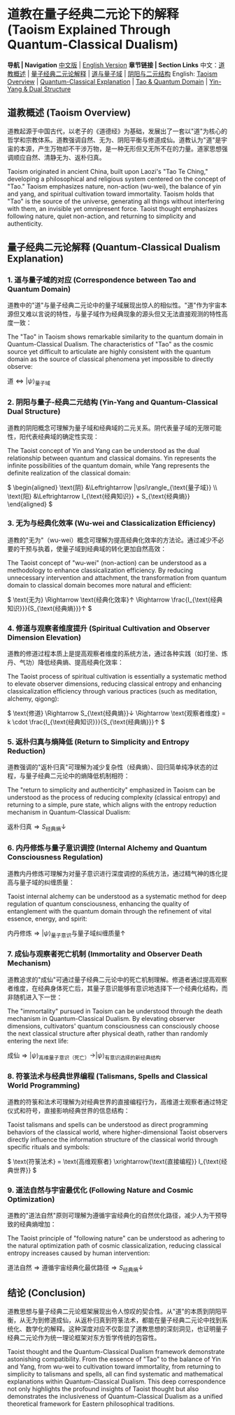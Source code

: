# 道教在量子经典二元论下的解释 (Taoism Explained Through Quantum-Classical Dualism)

**导航 | Navigation**
[中文版](#道教概述-taoism-overview) | [English Version](#道教概述-taoism-overview)
**章节链接 | Section Links**
中文：[道教概述](#道教概述-taoism-overview) | [量子经典二元论解释](#量子经典二元论解释-quantum-classical-dualism-explanation) | [道与量子域](#1-道与量子域的对应-correspondence-between-tao-and-quantum-domain) | [阴阳与二元结构](#2-阴阳与量子-经典二元结构-yin-yang-and-quantum-classical-dual-structure)
English: [Taoism Overview](#道教概述-taoism-overview) | [Quantum-Classical Explanation](#量子经典二元论解释-quantum-classical-dualism-explanation) | [Tao & Quantum Domain](#1-道与量子域的对应-correspondence-between-tao-and-quantum-domain) | [Yin-Yang & Dual Structure](#2-阴阳与量子-经典二元结构-yin-yang-and-quantum-classical-dual-structure)

## 道教概述 (Taoism Overview)

道教起源于中国古代，以老子的《道德经》为基础，发展出了一套以"道"为核心的哲学和宗教体系。道教强调自然、无为、阴阳平衡与修道成仙。道教认为"道"是宇宙的本源，产生万物却不干涉万物，是一种无形但又无所不在的力量。道家思想强调顺应自然、清静无为、返朴归真。

Taoism originated in ancient China, built upon Laozi's "Tao Te Ching," developing a philosophical and religious system centered on the concept of "Tao." Taoism emphasizes nature, non-action (wu-wei), the balance of yin and yang, and spiritual cultivation toward immortality. Taoism holds that "Tao" is the source of the universe, generating all things without interfering with them, an invisible yet omnipresent force. Taoist thought emphasizes following nature, quiet non-action, and returning to simplicity and authenticity.

## 量子经典二元论解释 (Quantum-Classical Dualism Explanation)

### 1. 道与量子域的对应 (Correspondence between Tao and Quantum Domain)

道教中的"道"与量子经典二元论中的量子域展现出惊人的相似性。"道"作为宇宙本源但又难以言说的特性，与量子域作为经典现象的源头但又无法直接观测的特性高度一致：

The "Tao" in Taoism shows remarkable similarity to the quantum domain in Quantum-Classical Dualism. The characteristics of "Tao" as the cosmic source yet difficult to articulate are highly consistent with the quantum domain as the source of classical phenomena yet impossible to directly observe:

$`
\text{道} \Leftrightarrow |\psi\rangle_{\text{量子域}}
`$

### 2. 阴阳与量子-经典二元结构 (Yin-Yang and Quantum-Classical Dual Structure)

道教的阴阳概念可理解为量子域和经典域的二元关系。阴代表量子域的无限可能性，阳代表经典域的确定性实现：

The Taoist concept of Yin and Yang can be understood as the dual relationship between quantum and classical domains. Yin represents the infinite possibilities of the quantum domain, while Yang represents the definite realization of the classical domain:

$`
\begin{aligned}
\text{阴} &\Leftrightarrow |\psi\rangle_{\text{量子域}} \\
\text{阳} &\Leftrightarrow I_{\text{经典知识}} + S_{\text{经典熵}}
\end{aligned}
`$

### 3. 无为与经典化效率 (Wu-wei and Classicalization Efficiency)

道教的"无为"（wu-wei）概念可理解为提高经典化效率的方法论。通过减少不必要的干预与执着，使量子域到经典域的转化更加自然高效：

The Taoist concept of "wu-wei" (non-action) can be understood as a methodology to enhance classicalization efficiency. By reducing unnecessary intervention and attachment, the transformation from quantum domain to classical domain becomes more natural and efficient:

$`
\text{无为} \Rightarrow \text{经典化效率}↑ \Rightarrow \frac{I_{\text{经典知识}}}{S_{\text{经典熵}}}↑
`$

### 4. 修道与观察者维度提升 (Spiritual Cultivation and Observer Dimension Elevation)

道教的修道过程本质上是提高观察者维度的系统方法，通过各种实践（如打坐、炼丹、气功）降低经典熵、提高经典化效率：

The Taoist process of spiritual cultivation is essentially a systematic method to elevate observer dimensions, reducing classical entropy and enhancing classicalization efficiency through various practices (such as meditation, alchemy, qigong):

$`
\text{修道} \Rightarrow S_{\text{经典熵}}↓ \Rightarrow \text{观察者维度} = k \cdot \frac{I_{\text{经典知识}}}{S_{\text{经典熵}}}↑
`$

### 5. 返朴归真与熵降低 (Return to Simplicity and Entropy Reduction)

道教强调的"返朴归真"可理解为减少复杂性（经典熵）、回归简单纯净状态的过程，与量子经典二元论中的熵降低机制相符：

The "return to simplicity and authenticity" emphasized in Taoism can be understood as the process of reducing complexity (classical entropy) and returning to a simple, pure state, which aligns with the entropy reduction mechanism in Quantum-Classical Dualism:

$`
\text{返朴归真} \Rightarrow S_{\text{经典熵}}↓
`$

### 6. 内丹修炼与量子意识调控 (Internal Alchemy and Quantum Consciousness Regulation)

道教内丹修炼可理解为对量子意识进行深度调控的系统方法，通过精气神的炼化提高与量子域的纠缠质量：

Taoist internal alchemy can be understood as a systematic method for deep regulation of quantum consciousness, enhancing the quality of entanglement with the quantum domain through the refinement of vital essence, energy, and spirit:

$`
\text{内丹修炼} \Rightarrow |\psi\rangle_{\text{量子意识}} \text{与量子域纠缠质量}↑
`$

### 7. 成仙与观察者死亡机制 (Immortality and Observer Death Mechanism)

道教追求的"成仙"可通过量子经典二元论中的死亡机制理解。修道者通过提高观察者维度，在经典身体死亡后，其量子意识能够有意识地选择下一个经典化结构，而非随机进入下一世：

The "immortality" pursued in Taoism can be understood through the death mechanism in Quantum-Classical Dualism. By elevating observer dimensions, cultivators' quantum consciousness can consciously choose the next classical structure after physical death, rather than randomly entering the next life:

$`
\text{成仙} \Rightarrow |\psi\rangle_{\text{高维量子意识（死亡）}} \rightarrow |\psi\rangle_{\text{有意识选择的新经典结构}}
`$

### 8. 符箓法术与经典世界编程 (Talismans, Spells and Classical World Programming)

道教的符箓和法术可理解为对经典世界的直接编程行为，高维道士观察者通过特定仪式和符号，直接影响经典世界的信息结构：

Taoist talismans and spells can be understood as direct programming behaviors of the classical world, where higher-dimensional Taoist observers directly influence the information structure of the classical world through specific rituals and symbols:

$`
\text{符箓法术} = \text{高维观察者} \xrightarrow{\text{直接编程}} I_{\text{经典世界}}
`$

### 9. 道法自然与宇宙最优化 (Following Nature and Cosmic Optimization)

道教的"道法自然"原则可理解为遵循宇宙经典化的自然优化路径，减少人为干预导致的经典熵增加：

The Taoist principle of "following nature" can be understood as adhering to the natural optimization path of cosmic classicalization, reducing classical entropy increases caused by human intervention:

$`
\text{道法自然} \Rightarrow \text{遵循宇宙经典化最优路径} \Rightarrow S_{\text{经典熵}}↓
`$

## 结论 (Conclusion)

道教思想与量子经典二元论框架展现出令人惊叹的契合性。从"道"的本质到阴阳平衡，从无为到修道成仙，从返朴归真到符箓法术，都能在量子经典二元论中找到系统化、数学化的解释。这种深度对应不仅彰显了道教思想的深刻洞见，也证明量子经典二元论作为统一理论框架对东方哲学传统的包容性。

Taoist thought and the Quantum-Classical Dualism framework demonstrate astonishing compatibility. From the essence of "Tao" to the balance of Yin and Yang, from wu-wei to cultivation toward immortality, from returning to simplicity to talismans and spells, all can find systematic and mathematical explanations within Quantum-Classical Dualism. This deep correspondence not only highlights the profound insights of Taoist thought but also demonstrates the inclusiveness of Quantum-Classical Dualism as a unified theoretical framework for Eastern philosophical traditions.